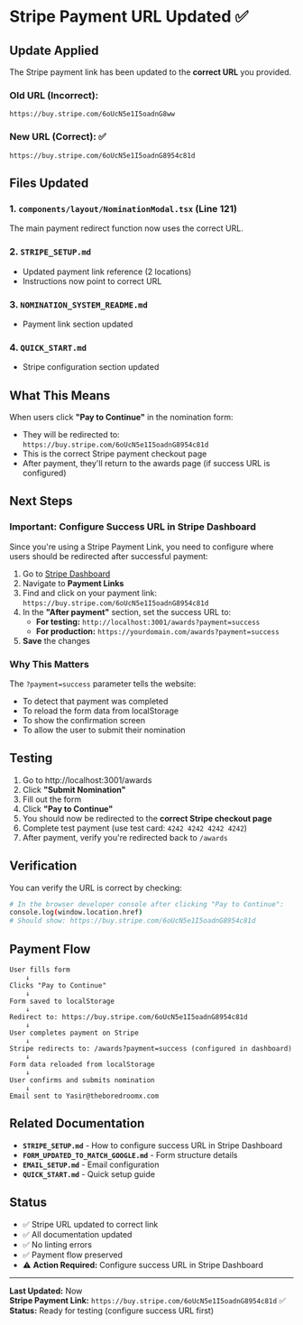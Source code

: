 # Stripe Payment URL Updated ✅

## Update Applied

The Stripe payment link has been updated to the **correct URL** you provided.

### Old URL (Incorrect):
```
https://buy.stripe.com/6oUcN5e1I5oadnG8ww
```

### New URL (Correct): ✅
```
https://buy.stripe.com/6oUcN5e1I5oadnG8954c81d
```

## Files Updated

### 1. `components/layout/NominationModal.tsx` (Line 121)
The main payment redirect function now uses the correct URL.

### 2. `STRIPE_SETUP.md`
- Updated payment link reference (2 locations)
- Instructions now point to correct URL

### 3. `NOMINATION_SYSTEM_README.md`
- Payment link section updated

### 4. `QUICK_START.md`
- Stripe configuration section updated

## What This Means

When users click **"Pay to Continue"** in the nomination form:
- They will be redirected to: `https://buy.stripe.com/6oUcN5e1I5oadnG8954c81d`
- This is the correct Stripe payment checkout page
- After payment, they'll return to the awards page (if success URL is configured)

## Next Steps

### Important: Configure Success URL in Stripe Dashboard

Since you're using a Stripe Payment Link, you need to configure where users should be redirected after successful payment:

1. Go to [Stripe Dashboard](https://dashboard.stripe.com/)
2. Navigate to **Payment Links**
3. Find and click on your payment link: `https://buy.stripe.com/6oUcN5e1I5oadnG8954c81d`
4. In the **"After payment"** section, set the success URL to:
   - **For testing:** `http://localhost:3001/awards?payment=success`
   - **For production:** `https://yourdomain.com/awards?payment=success`
5. **Save** the changes

### Why This Matters

The `?payment=success` parameter tells the website:
- To detect that payment was completed
- To reload the form data from localStorage
- To show the confirmation screen
- To allow the user to submit their nomination

## Testing

1. Go to http://localhost:3001/awards
2. Click **"Submit Nomination"**
3. Fill out the form
4. Click **"Pay to Continue"**
5. You should now be redirected to the **correct Stripe checkout page**
6. Complete test payment (use test card: `4242 4242 4242 4242`)
7. After payment, verify you're redirected back to `/awards`

## Verification

You can verify the URL is correct by checking:

```bash
# In the browser developer console after clicking "Pay to Continue":
console.log(window.location.href)
# Should show: https://buy.stripe.com/6oUcN5e1I5oadnG8954c81d
```

## Payment Flow

```
User fills form
    ↓
Clicks "Pay to Continue"
    ↓
Form saved to localStorage
    ↓
Redirect to: https://buy.stripe.com/6oUcN5e1I5oadnG8954c81d
    ↓
User completes payment on Stripe
    ↓
Stripe redirects to: /awards?payment=success (configured in dashboard)
    ↓
Form data reloaded from localStorage
    ↓
User confirms and submits nomination
    ↓
Email sent to Yasir@theboredroomx.com
```

## Related Documentation

- **`STRIPE_SETUP.md`** - How to configure success URL in Stripe Dashboard
- **`FORM_UPDATED_TO_MATCH_GOOGLE.md`** - Form structure details
- **`EMAIL_SETUP.md`** - Email configuration
- **`QUICK_START.md`** - Quick setup guide

## Status

- ✅ Stripe URL updated to correct link
- ✅ All documentation updated
- ✅ No linting errors
- ✅ Payment flow preserved
- ⚠️ **Action Required:** Configure success URL in Stripe Dashboard

---

**Last Updated:** Now  
**Stripe Payment Link:** `https://buy.stripe.com/6oUcN5e1I5oadnG8954c81d` ✅  
**Status:** Ready for testing (configure success URL first)

